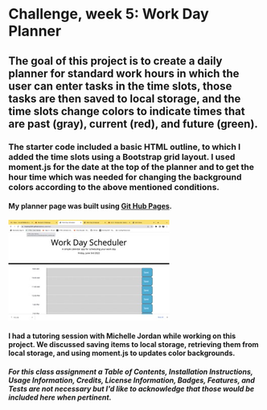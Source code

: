 # Challenge, week 5: Work Day Planner

## The goal of this project is to create a daily planner for standard work hours in which the user can enter tasks in the time slots, those tasks are then saved to local storage, and the time slots change colors to indicate times that are past (gray), current (red), and future (green). 

### The starter code included a basic HTML outline, to which I added the time slots using a Bootstrap grid layout. I used moment.js for the date at the top of the planner and to get the hour time which was needed for changing the background colors according to the above mentioned conditions. 

#### My planner page was built using [Git Hub Pages](https://mcamy2001.github.io/daily-planner/). 

![Screenshot](./assets/images/Screen%20Shot%202022-06-03%20at%207.14.40%20PM%20Small.jpeg)

#### I had a tutoring session with Michelle Jordan while working on this project. We discussed saving items to local storage, retrieving them from local storage, and using moment.js to updates color backgrounds.

##### For this class assignment a Table of Contents, Installation Instructions, Usage Information, Credits, License Information, Badges, Features, and Tests are not necessary but I'd like to acknowledge that those would be included here when pertinent.
